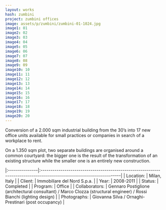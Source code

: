 ```yaml
---
layout: works
hash: zumbini
project: zumbini offices
image: assets/p/zumbini/zumbini-01-1024.jpg
image1: 01
image2: 02
image3: 03
image4: 04
image5: 05
image6: 06
image7: 07
image8: 08
image9: 09
image10: 10
image11: 11
image12: 12
image13: 13
image14: 14
image15: 15
image16: 16
image17: 17
image18: 18
image19: 19
image20: 20
---
```


Conversion of a 2.000 sqm industrial building from the 30’s into 17 new office units available for small practices or companies in search of a workplace to rent.

On a 1.350 sqm plot, two separate buildings are organised around a common courtyard: the bigger one is the result of the transformation of an existing structure while the smaller one is an entirely new construction.

|:---------------|:----------------------------------------------------------------------------------------------------------------------|
| Location:      | Milan, Italy                                                                                                          |
| Client:        | Immobiliare del Nord S.p.a.                                                                                           |
| Year:          | 2008-2011                                                                                                             |
| Status:        | Completed                                                                                                             |
| Program:       | Office                                                                                                                |
| Collaborators: | Gennaro Postiglione (architectural consultant) / Marco Clozza (structural engineer) / Rossi Bianchi (lighting design) |
| Photographs:   | Giovanna Silva / Ornaghi-Prestinari (post occupancy)                                                                  |

